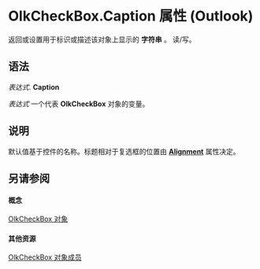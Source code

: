 
# OlkCheckBox.Caption 属性 (Outlook)

返回或设置用于标识或描述该对象上显示的 **字符串** 。 读/写。


## 语法

 _表达式_. **Caption**

 _表达式_ 一个代表 **OlkCheckBox** 对象的变量。


## 说明

默认值基于控件的名称。标题相对于复选框的位置由  **[Alignment](b3254584-ea07-f3d7-afb8-0d331b6cba74.md)** 属性决定。


## 另请参阅


#### 概念


[OlkCheckBox 对象](79460205-a604-7011-a9b3-14e651807f09.md)
#### 其他资源


[OlkCheckBox 对象成员](acf62b06-215d-6b2b-57b0-ccbfd0c92aed.md)